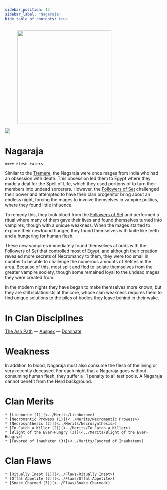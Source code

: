 ```yaml
---
sidebar_position: 13
sidebar_label: 'Nagaraja'
hide_table_of_contents: true
---
```

<figure className="float-right-img">
  <img src="/img/torndress.png" width='300px' />
  <figcaption style={{ fontSize: '0.85em', color: '#666', textAlign: 'center' }}>

  </figcaption>
</figure>

<img src="/img/clanlogos/nagaraja.png" className="icon-img" />

# Nagaraja
    #### Flesh Eaters

Similar to the [Tremere](<./Tremere>), the Nagaraja were once mages from India who had an obsession with death. This obsession led them to Egypt where they made a deal for the Spell of Life, which they used portions of to turn their members into undead sorcerers. However, the [Followers of Set](<./Followers of Set>) challenged their power and attempted to have their clan progenitor bring about an endless night, forcing the mages to involve themselves in vampire politics, where they found little influence.

To remedy this, they took blood from the [Followers of Set](<./Followers of Set>) and performed a ritual where many of them gave their lives and found themselves turned into vampires, though with a unique weakness. When the mages started to explore their newfound hunger, they found themselves with knife like teeth and a hungering for human flesh.

These new vampires immediately found themselves at odds with the [Followers of Set](<./Followers of Set>) that controlled most of Egypt, and although their creation revealed more secrets of Necromancy to them, they were too small in number to be able to challenge the numerous amounts of Setites in the area. Because of this, most split and fled to isolate themselves from the greater vampire society, though some remained loyal to the undead mages they were created from.

In the modern nights they have began to make themselves more known, but they are still isolationists at the core, whose clan weakness requires them to find unique solutions to the piles of bodies they leave behind in their wake.

# In Clan Disciplines

[The Ash Path](<../Disciplines/Ash Path>) — [Auspex](../Disciplines/Auspex) — [Dominate](<../Disciplines/Dominate>)

# Weakness

In addition to blood, Nagaraja must also consume the flesh of the living or very recently deceased. For each night that a Nagaraja goes without consuming human flesh, they suffer a -1 penalty to all test pools. A Nagaraja cannot benefit from the Herd background.

# Clan Merits

    * [Lichborne (1)](<../Merits/Lichborne>)
    * [Necromantic Prowess (1)](<../Merits/Necromantic Prowess>)
    * [Necrosynthesis (2)](<../Merits/Necrosynthesis>)
    * [To Catch a Killer (2)](<../Merits/To Catch a Killer>)
    * [Blight of the Ever-Hungry (3)](<../Merits/Blight of the Ever-Hungry>)
    * [Favored of Inauhaten (3)](<../Merits/Favored of Inauhaten>)

# Clan Flaws

    * [Ritually Inept (1)](<../Flaws/Ritually Inept>)
    * [Offal Appetite (2)](<../Flaws/Offal Appetite>)
    * [Snake Charmed (3)](<../Flaws/Snake Charmed>)
